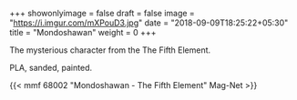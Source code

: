 +++
showonlyimage = false
draft = false
image = "https://i.imgur.com/mXPouD3.jpg"
date = "2018-09-09T18:25:22+05:30"
title = "Mondoshawan"
weight = 0
+++

The mysterious character from the The Fifth Element.
<!--more-->

PLA, sanded, painted.

{{< mmf 68002 "Mondoshawan - The Fifth Element" Mag-Net >}}
